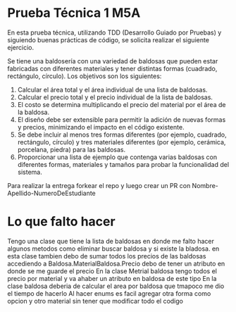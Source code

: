 # Prueba Técnica 1 M5A

En esta prueba técnica, utilizando TDD (Desarrollo Guiado por Pruebas) y siguiendo buenas prácticas de código, se solicita realizar el siguiente ejercicio.

Se tiene una baldosería con una variedad de baldosas que pueden estar fabricadas con diferentes materiales y tener distintas formas (cuadrado, rectángulo, círculo). Los objetivos son los siguientes:

1. Calcular el área total y el área individual de una lista de baldosas.
2. Calcular el precio total y el precio individual de la lista de baldosas.
3. El costo se determina multiplicando el precio del material por el área de la baldosa.
4. El diseño debe ser extensible para permitir la adición de nuevas formas y precios, minimizando el impacto en el código existente.
5. Se debe incluir al menos tres formas diferentes (por ejemplo, cuadrado, rectángulo, círculo) y tres materiales diferentes (por ejemplo, cerámica, porcelana, piedra) para las baldosas.
6. Proporcionar una lista de ejemplo que contenga varias baldosas con diferentes formas, materiales y tamaños para probar la funcionalidad del sistema.

Para realizar la entrega forkear el repo y luego crear un PR con Nombre-Apellido-NumeroDeEstudiante
# Lo que falto hacer
Tengo una clase que tiene la lista de baldosas en donde me falto hacer algunos metodos como eliminar buscar baldosa y si existe la bladosa. 
en esta clase tambien debo de sumar todos los precios de las baldosas accediendo a Baldosa.MaterialBaldosa.Precio
debo de tener un atributo en donde se me guarde el precio 
En la clase Metrial baldosa tengo todos el precio por material y va  ahaber un atributo en baldosa de este tipo
En la clase baldosa deberia de calcular el area por baldosa que tmapoco me dio el tiempo de hacerlo 
Al hacer enums es facil agregar otra forma como opcion y otro material sin tener que modificar todo el codigo
